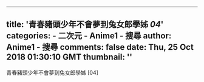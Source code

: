 
---
title: '青春豬頭少年不會夢到兔女郎學姊 _04_'
categories: 
    - 二次元
    - Anime1 - 搜尋
author: Anime1 - 搜尋
comments: false
date: Thu, 25 Oct 2018 01:30:10 GMT
thumbnail: ''
---

<div>   
青春豬頭少年不會夢到兔女郎學姊 [04]  
</div>
            